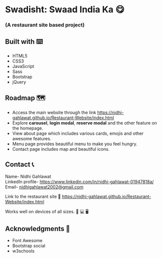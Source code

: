 # Swadisht: Swaad India Ka  :yum:
### (A restaurant site based project) 
## Built with ⌨️ 
* HTML5
* CSS3
* JavaScript  
* Sass
* Bootstrap
* jQuery

## Roadmap 🗺️  
* Access the main website through the link https://nidhi-gahlawat.github.io/Restaurant-Website/index.html
* Explore **carousel**, **login modal**, **reserve modal** and the other feature on the homepage.
* View about page which includes various cards, emojis and other awesome features.
* Menu page provides beautiful menu to make you feel hungry.
* Contact page includes map and beautiful icons.  

## Contact 📞

Name- Nidhi Gahlawat  
LinkedIn profile- https://www.linkedin.com/in/nidhi-gahlawat-01947818a/  
Email- nidhigahlawat2002@gmail.com  

Link to the restaurant site 🔗
https://nidhi-gahlawat.github.io/Restaurant-Website/index.html

Works well on devices of all sizes. 📱 💻 🖥️

## Acknowledgments :raised_hands:
- Font Awesome
- Bootstrap social
- w3schools

